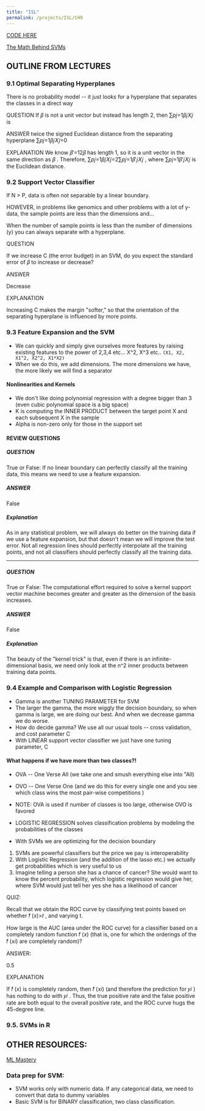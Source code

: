 ```yaml
---
title: "ISL"
permalink: /projects/ISL/CH9
---
```


[CODE HERE](https://courses.edx.org/asset-v1:StanfordOnline+STATSX0001+1T2020+type@asset+block/ch9.html)

[The Math Behind SVMs](https://shuzhanfan.github.io/2018/05/understanding-mathematics-behind-support-vector-machines/)

## OUTLINE FROM LECTURES

### 9.1 Optimal Separating Hyperplanes

There is no probability model -- it just looks for a hyperplane that separates the classes in a direct way

QUESTION
If 𝛽 is not a unit vector but instead has length 2, then ∑𝑝𝑗=1𝛽𝑗𝑋𝑗 is

ANSWER
twice the signed Euclidean distance from the separating hyperplane ∑𝑝𝑗=1𝛽𝑗𝑋𝑗=0

EXPLANATION
We know 𝛽′=12𝛽 has length 1, so it is a unit vector in the same direction as 𝛽 . Therefore, ∑𝑝𝑗=1𝛽𝑗𝑋𝑗=2∑𝑝𝑗=1𝛽′𝑗𝑋𝑗 , where ∑𝑝𝑗=1𝛽′𝑗𝑋𝑗 is the Euclidean distance.

### 9.2 Support Vector Classifier

If N > P, data is often not separable by a linear boundary.

HOWEVER, in problems like genomics and other problems with a lot of y-data, the sample points are less than the dimensions and...

When the number of sample points is less than the number of dimensions (y) you can always separate with a hyperplane.

QUESTION

If we increase C (the error budget) in an SVM, do you expect the standard error of 𝛽 to increase or decrease?

ANSWER

Decrease

EXPLANATION

Increasing C makes the margin "softer," so that the orientation of the separating hyperplane is influenced by more points.

### 9.3 Feature Expansion and the SVM

* We can quickly and simply give ourselves more features by raising existing features to the power of 2,3,4 etc... X^2, X^3 etc.. `(X1, X2, X1^2, X2^2, X1*X2)`
* When we do this, we add dimensions. The more dimensions we have, the more likely we will find a separator

#### Nonlinearities and Kernels

* We don't like doing polynomial regression with a degree bigger than 3 (even cubic polynomial space is a big space)
* K is computing the INNER PRODUCT between the target point X and each subsequent X in the sample
* Alpha is non-zero only for those in the support set 

#### REVIEW QUESTIONS

##### QUESTION

True or False: If no linear boundary can perfectly classify all the training data, this means we need to use a feature expansion.

##### ANSWER

False

##### Explanation

As in any statistical problem, we will always do better on the training data if we use a feature expansion, but that doesn't mean we will improve the test error. Not all regression lines should perfectly interpolate all the training points, and not all classifiers should perfectly classify all the training data.


---

##### QUESTION

True or False: The computational effort required to solve a kernel support vector machine becomes greater and greater as the dimension of the basis increases.

##### ANSWER

False

##### Explanation

The beauty of the "kernel trick" is that, even if there is an infinite-dimensional basis, we need only look at the n^2 inner products between training data points.

### 9.4 Example and Comparison with Logistic Regression

* Gamma is another TUNING PARAMETER for SVM
* The larger the gamma, the more wiggly the decision boundary, so when gamma is large, we are doing our best. And when we decrease gamma we do worse. 
* How do decide gamma? We use all our usual tools -- cross validation, and cost parameter C 
* With LINEAR support vector classifier we just have one tuning parameter, C

#### What happens if we have more than two classes?!

* OVA -- One Verse All (we take one and smush everything else into "All)
* OVO -- One Verse One (and we do this for every single one and you see which class wins the most pair-wise competitions )
* NOTE: OVA is used if number of classes is too large, otherwise OVO is favored  

* LOGISTIC REGRESSION solves classification problems by modeling the probabilities of the classes 
* With SVMs we are optimizing for the decision boundary

1. SVMs are powerful classifiers but the price we pay is interoperability 
2. With Logistic Regression (and the addition of the lasso etc.) we actually get probabilities which is very useful to us
3. Imagine telling a person she has a chance of cancer? She would want to know the percent probability, which logistic regression would give her, where SVM would just tell her yes she has a likelihood of cancer


QUIZ:

Recall that we obtain the ROC curve by classifying test points based on whether  𝑓̂ (𝑥)>𝑡 , and varying t.

How large is the AUC (area under the ROC curve) for a classifier based on a completely random function  𝑓̂ (𝑥)  (that is, one for which the orderings of the  𝑓̂ (𝑥𝑖)  are completely random)?

ANSWER:

0.5 

EXPLANATION 

If  𝑓̂ (𝑥)  is completely random, then  𝑓̂ (𝑥𝑖)  (and therefore the prediction for  𝑦𝑖 ) has nothing to do with  𝑦𝑖 . Thus, the true positive rate and the false positive rate are both equal to the overall positive rate, and the ROC curve hugs the 45-degree line.

### 9.5. SVMs in R



## OTHER RESOURCES:

[ML Mastery](https://machinelearningmastery.com/support-vector-machines-for-machine-learning/#:~:text=Support%20Vector%20Machines%20(Kernels)&text=The%20inner%20product%20between%20two,%2B%203*6%20or%2028.)

### Data prep for SVM:

* SVM works only with numeric data. If any categorical data, we need to convert that data to dummy variables 
* Basic SVM is for BINARY classification, two class classification. 